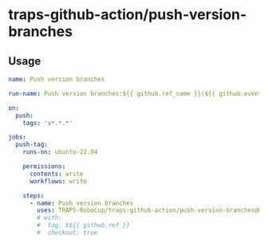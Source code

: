 # traps-github-action/push-version-branches

## Usage

``` push-version-branches.yaml
name: Push version branches

run-name: Push version branches:${{ github.ref_name }}(${{ github.event.head_commit.message }})

on:
  push:
    tags: 'v*.*.*'

jobs:
  push-tag:
    runs-on: ubuntu-22.04

    permissions:
      contents: write
      workflows: write

    steps:
      - name: Push version branches
        uses: TRAPS-RoboCup/traps-github-action/push-version-branches@main
        # with:
        #  tag: $${{ github.ref }}
        #  checkout: true

```
